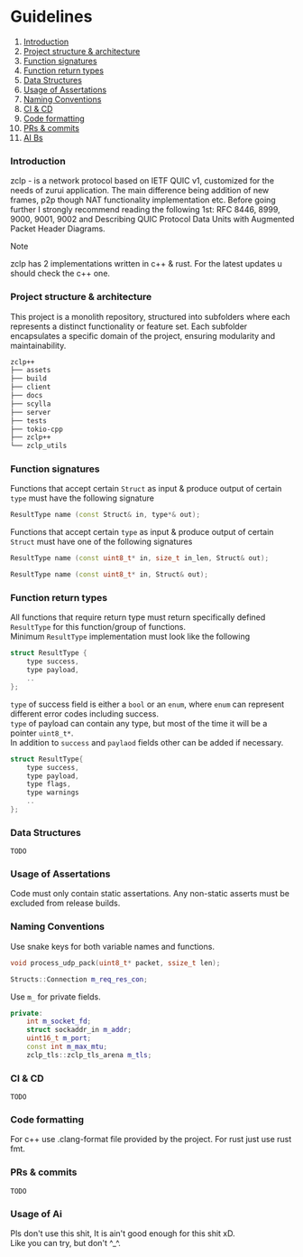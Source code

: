 # Guidelines

1. [Introduction](#introduction)
2. [Project structure & architecture](#project-structure--architecture)
3. [Function signatures](#function-signatures)
4. [Function return types](#function-return-types)
5. [Data Structures](#data-structures)
6. [Usage of Assertations](#usage-of-assertations)
7. [Naming Conventions](#naming-conventions)
8. [CI & CD](#ci--cd)
9. [Code formatting](#code-formatting)
10. [PRs & commits](#prs--commits)
11. [AI Bs](#usage-of-ai)

### Introduction

zclp - is a network protocol based on IETF QUIC v1, customized for the needs of zurui application.
The main difference being addition of new frames, p2p though NAT functionality implementation etc.
Before going further I strongly recommend reading the following 1st: RFC 8446, 8999, 9000, 9001, 9002 and Describing
QUIC Protocol Data Units with Augmented Packet Header Diagrams.

> [!NOTE]
> zclp has 2 implementations written in c++ & rust.
> For the latest updates u should check the c++ one.

### Project structure & architecture

This project is a monolith repository, structured into subfolders where each represents
a distinct functionality or feature set. Each subfolder encapsulates a specific domain of the project, ensuring
modularity and maintainability.

```bash
zclp++
├── assets
├── build
├── client
├── docs
├── scylla
├── server
├── tests
├── tokio-cpp
├── zclp++
└── zclp_utils
```

### Function signatures

Functions that accept certain `Struct` as input & produce output of certain `type` must have the following signature

```cpp
ResultType name (const Struct& in, type*& out);
```

Functions that accept certain `type` as input & produce output of certain `Struct` must have one of the following
signatures

```cpp
ResultType name (const uint8_t* in, size_t in_len, Struct& out);
```

```cpp
ResultType name (const uint8_t* in, Struct& out);
```

### Function return types

All functions that require return type must return specifically defined `ResultType` for this function/group of
functions.</br>
Minimum `ResultType` implementation must look like the following

```cpp
struct ResultType {
    type success,
    type payload,
    ..
};
```

`type` of success field is either a `bool` or an `enum`, where `enum` can represent different error codes
including success.</br>
`type` of payload can contain any type, but most of the time it will be a pointer `uint8_t*`.</br>
In addition to `success` and `paylaod` fields other can be added if necessary.

```cpp
struct ResultType{
    type success,
    type payload,
    type flags,
    type warnings
    ..
};
```

### Data Structures
```
TODO
```

### Usage of Assertations

Code must only contain static assertations. Any non-static asserts must be excluded from release builds.

### Naming Conventions

Use snake keys for both variable names and functions.

```cpp
void process_udp_pack(uint8_t* packet, ssize_t len);
```

```cpp
Structs::Connection m_req_res_con;
```

Use `m_` for private fields.

```cpp
private:
    int m_socket_fd;
    struct sockaddr_in m_addr;
    uint16_t m_port;
    const int m_max_mtu;
    zclp_tls::zclp_tls_arena m_tls;
```

### CI & CD
```
TODO
```

### Code formatting
For c++ use .clang-format file provided by the project.
For rust just use rust fmt.

### PRs & commits
```
TODO
```

### Usage of Ai
Pls don't use this shit, It is ain't good enough for this shit xD.</br>
Like you can try, but don't ^_^.